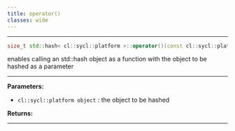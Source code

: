 ```yaml
---
title: operator()
classes: wide
---
```



---

```cpp
size_t std::hash< cl::sycl::platform >::operator()(const cl::sycl::platform &object) const
```


enables calling an std::hash object as a function with the object to be hashed as a parameter 


---
**Parameters:**

 - `cl::sycl::platform object`
: the object to be hashed 

**Returns:** 

---

